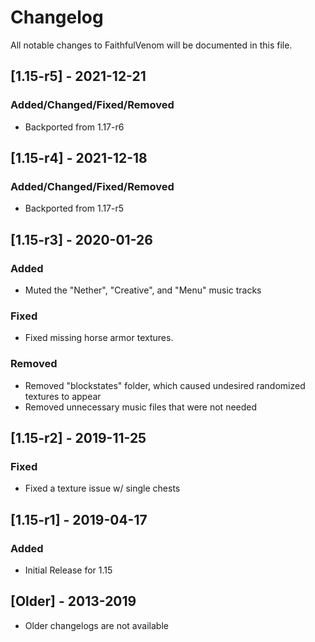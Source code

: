 # Changelog
All notable changes to FaithfulVenom will be documented in this file.

## [1.15-r5] - 2021-12-21
### Added/Changed/Fixed/Removed
- Backported from 1.17-r6

## [1.15-r4] - 2021-12-18
### Added/Changed/Fixed/Removed
- Backported from 1.17-r5

## [1.15-r3] - 2020-01-26
### Added
- Muted the "Nether", "Creative", and "Menu" music tracks

### Fixed
- Fixed missing horse armor textures.

### Removed
- Removed "blockstates" folder, which caused undesired randomized textures to appear
- Removed unnecessary music files that were not needed

## [1.15-r2] - 2019-11-25
### Fixed
- Fixed a texture issue w/ single chests

## [1.15-r1] - 2019-04-17
### Added
- Initial Release for 1.15

## [Older] - 2013-2019
- Older changelogs are not available
